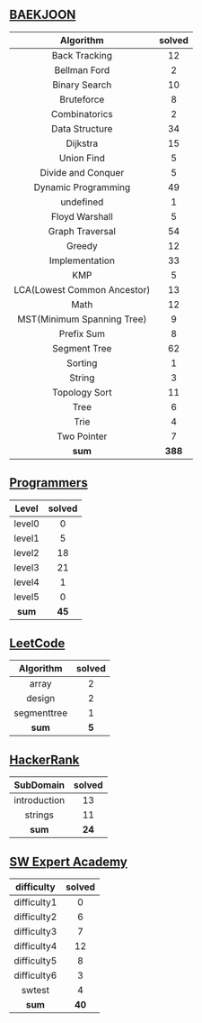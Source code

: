 ## [BAEKJOON](./baekjoon/)
|    Algorithm    | solved |
| :-------------: | :----: |
|Back Tracking|12|
|Bellman Ford|2|
|Binary Search|10|
|Bruteforce|8|
|Combinatorics|2|
|Data Structure|34|
|Dijkstra|15|
|Union Find|5|
|Divide and Conquer|5|
|Dynamic Programming|49|
|undefined|1|
|Floyd Warshall|5|
|Graph Traversal|54|
|Greedy|12|
|Implementation|33|
|KMP|5|
|LCA(Lowest Common Ancestor)|13|
|Math|12|
|MST(Minimum Spanning Tree)|9|
|Prefix Sum|8|
|Segment Tree|62|
|Sorting|1|
|String|3|
|Topology Sort|11|
|Tree|6|
|Trie|4|
|Two Pointer|7|
| **sum** | **388**|

## [Programmers](./programmers/)
|    Level    | solved |
| :-------------: | :----: |
|level0|0|
|level1|5|
|level2|18|
|level3|21|
|level4|1|
|level5|0|
| **sum** | **45**|

## [LeetCode](./leetcode/)
|    Algorithm    | solved |
| :-------------: | :----: |
|array|2|
|design|2|
|segmenttree|1|
| **sum** | **5**|

## [HackerRank](./hackerrank/)
|    SubDomain    | solved |
| :-------------: | :----: |
|introduction|13|
|strings|11|
| **sum** | **24**|

## [SW Expert Academy](./swea/)
|    difficulty    | solved |
| :-------------: | :----: |
|difficulty1|0|
|difficulty2|6|
|difficulty3|7|
|difficulty4|12|
|difficulty5|8|
|difficulty6|3|
|swtest|4|
| **sum** | **40**|

